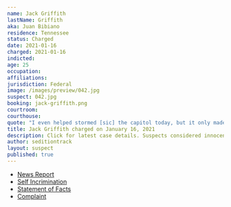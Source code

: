 ```yaml
---
name: Jack Griffith
lastName: Griffith
aka: Juan Bibiano
residence: Tennessee
status: Charged
date: 2021-01-16
charged: 2021-01-16
indicted:
age: 25
occupation:
affiliations:
jurisdiction: Federal
image: /images/preview/042.jpg
suspect: 042.jpg
booking: jack-griffith.png
courtroom:
courthouse:
quote: "I even helped stormed [sic] the capitol today, but it only made things worse."
title: Jack Griffith charged on January 16, 2021
description: Click for latest case details. Suspects considered innocent until proven guilty.
author: seditiontrack
layout: suspect
published: true
---
```

- [News Report](https://www.newschannel5.com/news/gallatin-man-arrested-in-connection-with-capitol-riot)
- [Self Incrimination](https://twitter.com/ndelriego/status/1348468023888392193?s=20)
- [Statement of Facts](https://www.justice.gov/file/1355781/download)
- [Complaint](https://www.justice.gov/opa/page/file/1356476/download)
